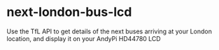 # next-london-bus-lcd
Use the TfL API to get details of the next buses arriving at your London location, and display it on your AndyPi HD44780 LCD
